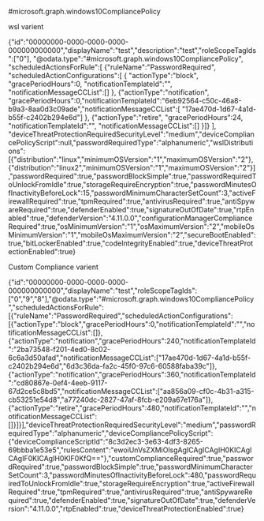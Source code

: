 
#microsoft.graph.windows10CompliancePolicy

wsl varient

{"id":"00000000-0000-0000-0000-000000000000","displayName":"test","description":"test","roleScopeTagIds":["0"],
"@odata.type":"#microsoft.graph.windows10CompliancePolicy",
"scheduledActionsForRule":[
  {"ruleName":"PasswordRequired",
  "scheduledActionConfigurations":[
    {
      "actionType":"block",
      "gracePeriodHours":0,
      "notificationTemplateId":"",
      "notificationMessageCCList":[]
    },
    {"actionType":"notification",
    "gracePeriodHours":0,"notificationTemplateId":"6eb92564-c50c-46a8-b9a3-8aa0d3c09ade","notificationMessageCCList":[
      "17ae470d-1d67-4a1d-b55f-c2402b294e6d"]
      },
    {"actionType":"retire",
      "gracePeriodHours":24,
      "notificationTemplateId":"",
      "notificationMessageCCList":[]
    }]}
  ],
  "deviceThreatProtectionRequiredSecurityLevel":"medium","deviceCompliancePolicyScript":null,"passwordRequiredType":"alphanumeric","wslDistributions":[{"distribution":"linux","minimumOSVersion":"1","maximumOSVersion":"2"},{"distribution":"linux2","minimumOSVersion":"1","maximumOSVersion":"2"}],"passwordRequired":true,"passwordBlockSimple":true,"passwordRequiredToUnlockFromIdle":true,"storageRequireEncryption":true,"passwordMinutesOfInactivityBeforeLock":15,"passwordMinimumCharacterSetCount":3,"activeFirewallRequired":true,"tpmRequired":true,"antivirusRequired":true,"antiSpywareRequired":true,"defenderEnabled":true,"signatureOutOfDate":true,"rtpEnabled":true,"defenderVersion":"4.11.0.0","configurationManagerComplianceRequired":true,"osMinimumVersion":"1","osMaximumVersion":"2","mobileOsMinimumVersion":"1","mobileOsMaximumVersion":"2","secureBootEnabled":true,"bitLockerEnabled":true,"codeIntegrityEnabled":true,"deviceThreatProtectionEnabled":true}

Custom Compliance varient

{"id":"00000000-0000-0000-0000-000000000000","displayName":"test","roleScopeTagIds":["0","9","8"],"@odata.type":"#microsoft.graph.windows10CompliancePolicy","scheduledActionsForRule":[{"ruleName":"PasswordRequired","scheduledActionConfigurations":[{"actionType":"block","gracePeriodHours":0,"notificationTemplateId":"","notificationMessageCCList":[]},{"actionType":"notification","gracePeriodHours":240,"notificationTemplateId":"2ba73548-f201-4ed0-8c02-6c6a3d50afad","notificationMessageCCList":["17ae470d-1d67-4a1d-b55f-c2402b294e6d","6d3c36da-fa2c-45f0-97c6-60588faba39c"]},{"actionType":"notification","gracePeriodHours":360,"notificationTemplateId":"cd80867e-0ef4-4eeb-9117-67d2ce5c8bd5","notificationMessageCCList":["aa856a09-cf0c-4b31-a315-cb53251e54d8","a77240dc-2827-47af-8fcb-e209a67e176a"]},{"actionType":"retire","gracePeriodHours":480,"notificationTemplateId":"","notificationMessageCCList":[]}]}],"deviceThreatProtectionRequiredSecurityLevel":"medium","passwordRequiredType":"alphanumeric","deviceCompliancePolicyScript":{"deviceComplianceScriptId":"8c3d2ec3-3e63-4df3-8265-69bbba1e53e5","rulesContent":"ewoiUnVsZXMiOlsgAgICAgICAgIH0KICAgICAgIF0KICAgIH0KIF0KfQ=="},"customComplianceRequired":true,"passwordRequired":true,"passwordBlockSimple":true,"passwordMinimumCharacterSetCount":3,"passwordMinutesOfInactivityBeforeLock":480,"passwordRequiredToUnlockFromIdle":true,"storageRequireEncryption":true,"activeFirewallRequired":true,"tpmRequired":true,"antivirusRequired":true,"antiSpywareRequired":true,"defenderEnabled":true,"signatureOutOfDate":true,"defenderVersion":"4.11.0.0","rtpEnabled":true,"deviceThreatProtectionEnabled":true}